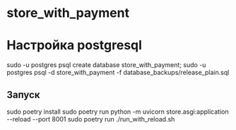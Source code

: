# store_with_payment

# Настройка postgresql

sudo -u postgres psql
create database store_with_payment;
sudo -u postgres psql -d store_with_payment -f database_backups/release_plain.sql

## Запуск

sudo poetry install
sudo poetry run python -m uvicorn store.asgi:application --reload --port 8001
sudo poetry run ./run_with_reload.sh

